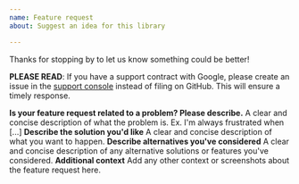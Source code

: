 ```yaml
---
name: Feature request
about: Suggest an idea for this library

---
```


Thanks for stopping by to let us know something could be better!

**PLEASE READ**: If you have a support contract with Google, please create an 
issue in the [support console](https://cloud.google.com/support/) instead of 
filing on GitHub. This will ensure a timely response.

 **Is your feature request related to a problem? Please describe.**
A clear and concise description of what the problem is. 
Ex. I'm always frustrated when [...]
 **Describe the solution you'd like**
A clear and concise description of what you want to happen.
 **Describe alternatives you've considered**
A clear and concise description of any alternative solutions or 
features you've considered.
 **Additional context**
Add any other context or screenshots about the feature request here.
